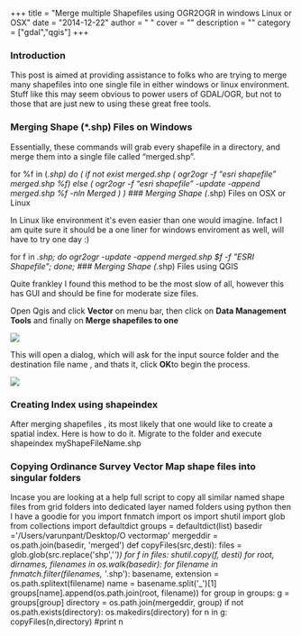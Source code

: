 
+++
title = "Merge multiple Shapefiles using OGR2OGR in windows Linux or OSX"
date = "2014-12-22"
author = " "
cover = ""
description = ""
category = ["gdal","qgis"]
+++

### Introduction

 This post is aimed at providing assistance to folks who are trying to merge many shapefiles into one single file in either windows or linux environment. Stuff like this may seem obvious to power users of GDAL/OGR, but not to those that are just new to using these great free tools.

 ### Merging Shape (*.shp) Files on Windows

 Essentially, these commands will grab every shapefile in a directory, and merge them into a single file called “merged.shp”.

 for %f in (*.shp) do ( if not exist merged.shp ( ogr2ogr -f “esri shapefile” merged.shp %f) else ( ogr2ogr -f “esri shapefile” -update -append merged.shp %f -nln Merged ) ) ### Merging Shape (*.shp) Files on OSX or Linux

 In Linux like environment it's even easier than one would imagine. Infact I am quite sure it should be a one liner for windows enviroment as well, will have to try one day :)

 for f in *.shp; do ogr2ogr -update -append merged.shp $f -f "ESRI Shapefile"; done; ### Merging Shape (*.shp) Files using QGIS

 Quite frankley I found this method to be the most slow of all, however this has GUI and should be fine for moderate size files.

 Open Qgis and click **Vector** on menu bar, then click on **Data Management Tools** and finally on **Merge shapefiles to one**

 ![](http://www.varunpant.com/static/resources/QgisMerge.png)

 This will open a dialog, which will ask for the input source folder and the destination file name , and thats it, click **OK**to begin the process.

 ![](http://www.varunpant.com/static/resources/qgismergeD.png)

 ### Creating Index using shapeindex

  After merging shapefiles , its most likely that one would like to create a spatial index. Here is how to do it. Migrate to the folder and execute shapeindex myShapeFileName.shp 

 ### Copying Ordinance Survey Vector Map shape files into singular folders

 Incase you are looking at a help full script to copy all similar named shape files from grid folders into dedicated layer named folders using python then I have a goodie for you  import fnmatch import os import shutil import glob from collections import defaultdict groups = defaultdict(list) basedir ='/Users/varunpant/Desktop/O vectormap' mergeddir = os.path.join(basedir, 'merged') def copyFiles(src,desti): files = glob.glob(src.replace('shp','*')) for f in files: shutil.copy(f, desti) for root, dirnames, filenames in os.walk(basedir): for filename in fnmatch.filter(filenames, '*.shp'): basename, extension = os.path.splitext(filename) name = basename.split('\_')[1] groups[name].append(os.path.join(root, filename)) for group in groups: g = groups[group] directory = os.path.join(mergeddir, group) if not os.path.exists(directory): os.makedirs(directory) for n in g: copyFiles(n,directory) #print n  

 

